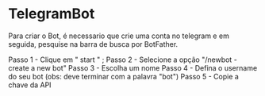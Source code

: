 # TelegramBot



Para criar o Bot, é necessario que crie uma conta no telegram e em seguida, pesquise na barra de busca
por BotFather.

Passo 1 - Clique em " start " ;
Passo 2 - Selecione a opção "/newbot - create a new bot"
Passo 3 - Escolha um nome
Passo 4 - Defina o username do seu bot (obs: deve terminar com a palavra "bot")
Passo 5 - Copie a chave da API 
